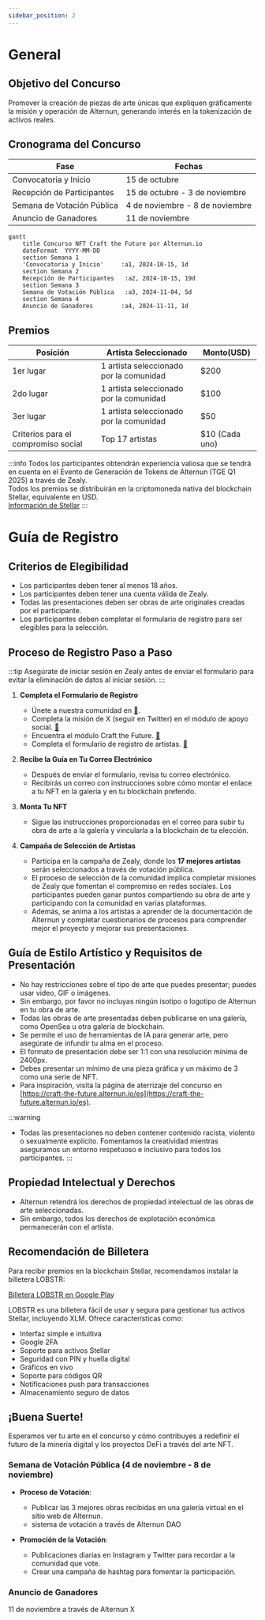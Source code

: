```yaml
---
sidebar_position: 2
---
```


# General

## Objetivo del Concurso
Promover la creación de piezas de arte únicas que expliquen gráficamente la misión y operación de Alternun, generando interés en la tokenización de activos reales.

## Cronograma del Concurso

| Fase                      | Fechas                    |
| -------------------------- | ------------------------ |
| Convocatoria y Inicio     | 15 de octubre            |
| Recepción de Participantes | 15 de octubre - 3 de noviembre |
| Semana de Votación Pública | 4 de noviembre - 8 de noviembre |
| Anuncio de Ganadores      | 11 de noviembre          |

```mermaid
gantt
    title Concurso NFT Craft the Future por Alternun.io
    dateFormat  YYYY-MM-DD
    section Semana 1
    'Convocatoria y Inicio'     :a1, 2024-10-15, 1d
    section Semana 2
    Recepción de Participantes   :a2, 2024-10-15, 19d
    section Semana 3
    Semana de Votación Pública   :a3, 2024-11-04, 5d
    section Semana 4
    Anuncio de Ganadores        :a4, 2024-11-11, 1d
```

## Premios

| Posición                       | Artista Seleccionado                     | Monto(USD) |
| ------------------------------ | ----------------------------------- | ----------- |
| 1er lugar                      | 1 artista seleccionado por la comunidad      | $200        |
| 2do lugar                      | 1 artista seleccionado por la comunidad | $100        |
| 3er lugar                      | 1 artista seleccionado por la comunidad | $50         |
| Criterios para el compromiso social | Top 17 artistas                       | $10 (Cada uno)  |

:::info
Todos los participantes obtendrán experiencia valiosa que se tendrá en cuenta en el Evento de Generación de Tokens de Alternun (TGE Q1 2025) a través de Zealy. \
Todos los premios se distribuirán en la criptomoneda nativa del blockchain Stellar, equivalente en USD. \
[Información de Stellar](https://stellarchain.io/)
:::
# Guía de Registro

## Criterios de Elegibilidad
- Los participantes deben tener al menos 18 años.
- Los participantes deben tener una cuenta válida de Zealy.
- Todas las presentaciones deben ser obras de arte originales creadas por el participante.
- Los participantes deben completar el formulario de registro para ser elegibles para la selección.

## Proceso de Registro Paso a Paso
:::tip
Asegúrate de iniciar sesión en Zealy antes de enviar el formulario para evitar la eliminación de datos al iniciar sesión.
:::

1. **Completa el Formulario de Registro**
   - Únete a nuestra comunidad en [🔗](https://zealy.io/cw/alternun/invite/TTVWe--hMN2Y3N-ibl-XV).
   - Completa la misión de X (seguir en Twitter) en el módulo de apoyo social. [🔗](https://zealy.io/cw/alternun/questboard/08729b66-f66a-4364-8691-6fbcffff4f0a/469c1245-ab3b-406c-8e9d-5c8e8c82a9cc)
   - Encuentra el módulo Craft the Future. [🔗](https://zealy.io/cw/alternun/questboard/c7da4780-1ad0-4ad8-8cb8-affbcff91ab2)
   - Completa el formulario de registro de artistas. [🔗](https://zealy.io/cw/alternun/questboard/c7da4780-1ad0-4ad8-8cb8-affbcff91ab2/1a7427e2-4ac4-4d0f-abb2-23ad8e19e456)

2. **Recibe la Guía en Tu Correo Electrónico**
   - Después de enviar el formulario, revisa tu correo electrónico.
   - Recibirás un correo con instrucciones sobre cómo montar el enlace a tu NFT en la galería y en tu blockchain preferido.

3. **Monta Tu NFT**
   - Sigue las instrucciones proporcionadas en el correo para subir tu obra de arte a la galería y vincularla a la blockchain de tu elección.

4. **Campaña de Selección de Artistas**
   - Participa en la campaña de Zealy, donde los **17 mejores artistas** serán seleccionados a través de votación pública.
   - El proceso de selección de la comunidad implica completar misiones de Zealy que fomentan el compromiso en redes sociales. Los participantes pueden ganar puntos compartiendo su obra de arte y participando con la comunidad en varias plataformas.
   - Además, se anima a los artistas a aprender de la documentación de Alternun y completar cuestionarios de procesos para comprender mejor el proyecto y mejorar sus presentaciones.

## Guía de Estilo Artístico y Requisitos de Presentación
- No hay restricciones sobre el tipo de arte que puedes presentar; puedes usar video, GIF o imágenes.
- Sin embargo, por favor no incluyas ningún isotipo o logotipo de Alternun en tu obra de arte.
- Todas las obras de arte presentadas deben publicarse en una galería, como OpenSea u otra galería de blockchain.
- Se permite el uso de herramientas de IA para generar arte, pero asegúrate de infundir tu alma en el proceso.
- El formato de presentación debe ser 1:1 con una resolución mínima de 2400px.
- Debes presentar un mínimo de una pieza gráfica y un máximo de 3 como una serie de NFT.
- Para inspiración, visita la página de aterrizaje del concurso en [https://craft-the-future.alternun.io/es](https://craft-the-future.alternun.io/es).

:::warning
- Todas las presentaciones no deben contener contenido racista, violento o sexualmente explícito. Fomentamos la creatividad mientras aseguramos un entorno respetuoso e inclusivo para todos los participantes.
:::

## Propiedad Intelectual y Derechos
- Alternun retendrá los derechos de propiedad intelectual de las obras de arte seleccionadas.
- Sin embargo, todos los derechos de explotación económica permanecerán con el artista.

## Recomendación de Billetera
Para recibir premios en la blockchain Stellar, recomendamos instalar la billetera LOBSTR:

[Billetera LOBSTR en Google Play](https://play.google.com/store/apps/details?id=com.lobstr.client&hl=es_VE&pli=1)

LOBSTR es una billetera fácil de usar y segura para gestionar tus activos Stellar, incluyendo XLM. Ofrece características como:
- Interfaz simple e intuitiva
- Google 2FA
- Soporte para activos Stellar
- Seguridad con PIN y huella digital
- Gráficos en vivo
- Soporte para códigos QR
- Notificaciones push para transacciones
- Almacenamiento seguro de datos

## ¡Buena Suerte!

Esperamos ver tu arte en el concurso y cómo contribuyes a redefinir el futuro de la minería digital y los proyectos DeFi a través del arte NFT.

### Semana de Votación Pública (4 de noviembre - 8 de noviembre)
- **Proceso de Votación**:
  - Publicar las 3 mejores obras recibidas en una galería virtual en el sitio web de Alternun.
  - sistema de votación a través de Alternun DAO
  
- **Promoción de la Votación**:
  - Publicaciones diarias en Instagram y Twitter para recordar a la comunidad que vote.
  - Crear una campaña de hashtag para fomentar la participación.

### Anuncio de Ganadores

11 de noviembre a través de Alternun X
